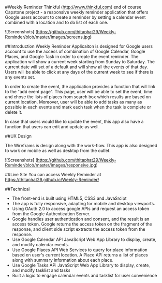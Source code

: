 #Weekly Reminder
Thinkful (<a href="http://www.thinkful.com">http://www.thinkful.com</a>) end of course Capstone project - a responsive weekly reminder application that offers Google users account to create a reminder by setting a calendar event combined with a location and to do list of each one.

![Screenshots] (https://github.com/thitaphat29/Weekly-Reminder/blob/master/images/screens.jpg)

##Introduction
Weekly Reminder Applicaiton is designed for Google users account to use the access of combination of Google Calendar, Google Places, and Google Task in order to create the event reminder. The application will show a current week starting from Sunday to Saturday. The current date will set of a default and will show all the events of that day. Users will be able to click at any days of the current week to see if there is any events set.

In order to create the event, the application provides a function that will link to the "add event page". This page, user will be able to set the event, time and chose the lists of places from search box which results are based on current location. Moreover, user will be able to add tasks as many as possible in each events and mark each task when the task is complete or delete it.

In case that users would like to update the event, this app also have a function that users can edit and update as well.

##UX Design

The Wireframs is design along with the work-flow. This app is also designed to work on mobile as well as desktop from the outlet.

![Screenshots] (https://github.com/thitaphat29/Weekly-Reminder/blob/master/images/responsive.jpg)

##Live Site
You can access Weekly Reminder at https://thitaphat29.github.io/Weekly-Reminder/

##Technical
* The front-end is built using HTML5, CSS3 and JavaSrcipt
* The app is fully responsive, adapting for mobile and desktop viewports.
* Using OAuth 2.0 to access google APIs and request an access token from the Google Authentication Server.
* Google handles user authentication and consent, and the result is an access token. Google returns the access token on the fragment of the response, and client side script extracts the access token from the response.
* Use Google Calendar API JavaScript Web App Library to display, create, and modify calendar events.
* Use Google Places API Web Services to query for place information based on user's current location. A Place API returns a list of places along with summary information about each place.
* Use Google Tasks API JavaScript Web App Library to display, create, and modify tasklist and tasks
* Built a logic to engage calendar events and tasklist for user convenience
